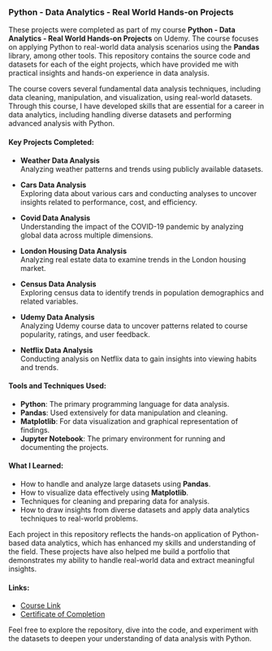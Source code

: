 
### Python - Data Analytics - Real World Hands-on Projects

These projects were completed as part of my course **Python - Data Analytics - Real World Hands-on Projects** on Udemy. The course focuses on applying Python to real-world data analysis scenarios using the **Pandas** library, among other tools. This repository contains the source code and datasets for each of the eight projects, which have provided me with practical insights and hands-on experience in data analysis.

The course covers several fundamental data analysis techniques, including data cleaning, manipulation, and visualization, using real-world datasets. Through this course, I have developed skills that are essential for a career in data analytics, including handling diverse datasets and performing advanced analysis with Python.

#### Key Projects Completed:

- **Weather Data Analysis**  
  Analyzing weather patterns and trends using publicly available datasets.

- **Cars Data Analysis**  
  Exploring data about various cars and conducting analyses to uncover insights related to performance, cost, and efficiency.

- **Covid Data Analysis**  
  Understanding the impact of the COVID-19 pandemic by analyzing global data across multiple dimensions.

- **London Housing Data Analysis**  
  Analyzing real estate data to examine trends in the London housing market.

- **Census Data Analysis**  
  Exploring census data to identify trends in population demographics and related variables.

- **Udemy Data Analysis**  
  Analyzing Udemy course data to uncover patterns related to course popularity, ratings, and user feedback.

- **Netflix Data Analysis**  
  Conducting analysis on Netflix data to gain insights into viewing habits and trends.

#### Tools and Techniques Used:
- **Python**: The primary programming language for data analysis.
- **Pandas**: Used extensively for data manipulation and cleaning.
- **Matplotlib**: For data visualization and graphical representation of findings.
- **Jupyter Notebook**: The primary environment for running and documenting the projects.

#### What I Learned:
- How to handle and analyze large datasets using **Pandas**.
- How to visualize data effectively using **Matplotlib**.
- Techniques for cleaning and preparing data for analysis.
- How to draw insights from diverse datasets and apply data analytics techniques to real-world problems.

Each project in this repository reflects the hands-on application of Python-based data analytics, which has enhanced my skills and understanding of the field. These projects have also helped me build a portfolio that demonstrates my ability to handle real-world data and extract meaningful insights.

#### Links:
- [Course Link](https://www.udemy.com/course/bigdata-analysis-python/learn/lecture/37030910?start=15#overview)
- [Certificate of Completion](https://www.udemy.com/certificate/UC-e796c663-2d68-4352-8082-a90564774d1a/)

  
Feel free to explore the repository, dive into the code, and experiment with the datasets to deepen your understanding of data analysis with Python.
